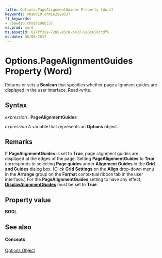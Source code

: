 ```yaml
---
title: Options.PageAlignmentGuides Property (Word)
keywords: vbawd10.chm162988537
f1_keywords:
- vbawd10.chm162988537
ms.prod: word
ms.assetid: 027ff389-7288-e5c8-b437-5e6c650ccdf6
ms.date: 06/08/2017
---
```



# Options.PageAlignmentGuides Property (Word)

Returns or sets a  **Boolean** that specifies whether page alignment guides are displayed in the user interface. Read-write.


## Syntax

 _expression_ . **PageAlignmentGuides**

 _expression_ A variable that represents an **Options** object.


## Remarks

If  **PageAlignmentGuides** is set to **True**, page alignment guides are displayed at the edges of the page. Setting  **PageAlignmentGuides** to **True** corresponds to selecting **Page guides** under **Alignment Guides** in the **Grid and Guides** dialog box. (Click **Grid Settings** on the **Align** drop-down menu in the **Arrange** group on the **Format** contextual ribbon tab in the user interface.) For the **PageAlignmentGuides** setting to have any effect, **[DisplayAlignmentGuides](options-displayalignmentguides-property-word.md)** must be set to **True**.


## Property value

 **BOOL**


## See also


#### Concepts


[Options Object](options-object-word.md)


